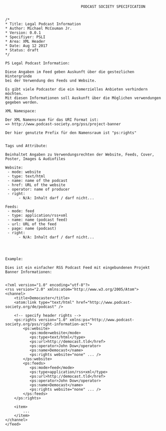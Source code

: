                                       PODCAST SOCIETY SPECIFICATION
                                      
                                      
    /*
    * Title: Legal Podcast Information
    * Author: Michael McCouman Jr.
    * Version: 0.0.1
    * Specifiyer: PSLI
    * Area: XML Header
    * Date: Aug 12 2017
    * Status: draft
    */                                  

    PS Legal Podcast Information:

    Diese Angaben im Feed geben Auskunft über die gestezlichen Hintergründe 
    bei der Verwendung des Feeds und Website. 

    Es gibt viele Podcaster die ein komerzielles Anbieten verhindern möchten.
    Mit diesen Informationen soll Auskunft über die Möglichen verwendungen gegeben werden.

    XML Namespace:

    Der XML Namensraum für das URI Format ist:
    => http://www.podcast-society.org/pss/project-banner

    Der hier genutzte Prefix für den Namensraum ist "ps:rights"


    Tags und Attribute:
    
    Beinhaltet Angaben zu Verwendungsrechten der Website, Feeds, Cover, Poster, Images & Audiofiles 
    
    Website:
     - mode: website
     - type: text/html
     - name: name of the podcast
     - href: URL of the website
     - operator: name of producer
     - right: 
          - N/A: Inhalt darf / darf nicht...
    
    Feeds:
     - mode: feed
     - type: application/rss+xml
     - name: name (podcast feed) 
     - url: URL of the feed
     - page: name (podcast)
     - right: 
          - N/A: Inhalt darf / darf nicht...
    



    Example:

    Dies ist ein einfacher RSS Podcast Feed mit eingebundenen Projekt Banner Informationen:


    <?xml version="1.0" encoding="utf-8"?>
    <rss version="2.0" xmlns:atom="http://www.w3.org/2005/Atom">
    <channel>
        <title>Democaster</title>
        <atom:link type="text/html" href="http://www.podcast-society.org/de/podcast" />

        <!-- specify header rights -->
        <ps:rights version="1.0" xmlns:ps="http://www.podcast-society.org/pss/right-information-act">
            <ps:website> 
               <ps:mode>website</mode>
               <ps:type>text/html</type>
               <ps:url>http://democast.tld</href> 
               <ps:operator>John Dow</operator>
               <ps:name>Democast</name>
               <ps:rights website="none" ... />
            </ps:website>
            <ps:feeds> 
               <ps:mode>feed</mode>
               <ps:type>application/rss+xml</type>
               <ps:url>http://democast.tld</href> 
               <ps:operator>John Dow</operator>
               <ps:name>Democast</name>
               <ps:rights website="none" ... />
            </ps:feeds>
        </ps:rights>
        
        <item>
            ...
        </item>
    </channel>
    </feed>


